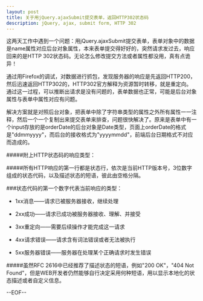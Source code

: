 ```yaml
---
layout: post
title: 关于用jQuery.ajaxSubmit提交表单，返回HTTP302状态码 
description: jQuery, ajax, submit form, HTTP 302
---
```

这两天工作中遇到一个问题：用jQuery.ajaxSubmit提交表单，表单对象中的数据是name属性对应后台对象属性，本来表单提交得好好的，突然请求发过去，响应回来的是HTTP 302状态码。无论怎么修改提交方法或者属性都没用，真有点诡异！

通过用Firefox的调试，对数据进行抓包，发现服务器的响应是先返回HTTP200，然后迅速返回HTTP302的，HTTP302官方解释为资源暂时转移，就是重定向。通过这一过程，可以推断出请求是没有问题的，表单数据也正常，可能是后台对象属性与表单中属性对应有问题。

解决方案就是对照后台对象，把表单中除了字符串类型的属性之外所有属性一一注释，然后一个一个复制出来提交表单来排查，问题很快解决了。原来是表单中有一个input存放的是orderDate的后台对象是Date类型，页面上orderDate的格式是"ddmmyyyy"，而后台的接收格式为"yyyymmdd"，前端后台日期格式不对应而造成的。

#####附上HTTP状态码的响应类型：

#####所有HTTP响应的第一行都是状态行，依次是当前HTTP版本号，3位数字组成的状态代码，以及描述状态的短语，彼此由空格分隔。

###状态代码的第一个数字代表当前响应的类型：

  + 1xx消息——请求已被服务器接收，继续处理

  + 2xx成功——请求已成功被服务器接收、理解、并接受

  + 3xx重定向——需要后续操作才能完成这一请求

  + 4xx请求错误——请求含有词法错误或者无法被执行

  + 5xx服务器错误——服务器在处理某个正确请求时发生错误

#####虽然RFC 2616中已经推荐了描述状态的短语，例如"200 OK"，"404 Not Found"，但是WEB开发者仍然能够自行决定采用何种短语，用以显示本地化的状态描述或者自定义信息。


--EOF--
